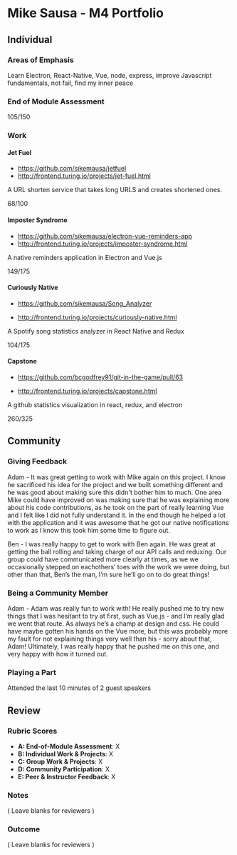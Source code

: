 # Mike Sausa - M4 Portfolio
## Individual

### Areas of Emphasis

Learn Electron,
React-Native,
Vue,
node,
express,
improve Javascript fundamentals,
not fail,
find my inner peace

### End of Module Assessment

105/150

### Work

#### Jet Fuel

* https://github.com/sikemausa/jetfuel
* http://frontend.turing.io/projects/jet-fuel.html

A URL shorten service that takes long URLS and creates shortened ones.

68/100

#### Imposter Syndrome

* https://github.com/sikemausa/electron-vue-reminders-app
* http://frontend.turing.io/projects/imposter-syndrome.html

A native reminders application in Electron and Vue.js

149/175

#### Curiously Native

* https://github.com/sikemausa/Song_Analyzer

* http://frontend.turing.io/projects/curiously-native.html

A Spotify song statistics analyzer in React Native and Redux

104/175

#### Capstone

* https://github.com/bcgodfrey91/git-in-the-game/pull/63

* http://frontend.turing.io/projects/capstone.html

A github statistics visualization in react, redux, and electron

260/325

## Community

### Giving Feedback

Adam - It was great getting to work with Mike again on this project.  I know he sacrificed his idea for the project and we built something different and he was good about making sure this didn't bother him to much.  One area Mike could have improved on was making sure that he was explaining more about his code contributions, as he took on the part of really learning Vue and I felt like I did not fully understand it.  In the end though he helped a lot with the application and it was awesome that he got our native notifications to work as I know this took him some time to figure out.

Ben - I was really happy to get to work with Ben again. He was great at getting the ball rolling and taking charge of our API calls and reduxing. Our group could have communicated more clearly at times, as we we occasionally stepped on eachothers’ toes with the work we were doing, but other than that, Ben’s the man, I’m sure he’ll go on to do great things!

### Being a Community Member

Adam - Adam was really fun to work with! He really pushed me to try new things that I was hesitant to try at first, such as Vue.js - and I’m really glad we went that route. As always he’s a champ at design and css. He could have maybe gotten his hands on the Vue more, but this was probably more my fault for not explaining things very well than his - sorry about that, Adam! Ultimately, I was really happy that he pushed me on this one, and very happy with how it turned out.

### Playing a Part

Attended the last 10 minutes of 2 guest speakers

## Review

### Rubric Scores

* **A: End-of-Module Assessment**: X
* **B: Individual Work & Projects**: X
* **C: Group Work & Projects**: X
* **D: Community Participation**: X
* **E: Peer & Instructor Feedback**: X

### Notes

( Leave blanks for reviewers )

### Outcome

( Leave blanks for reviewers )
